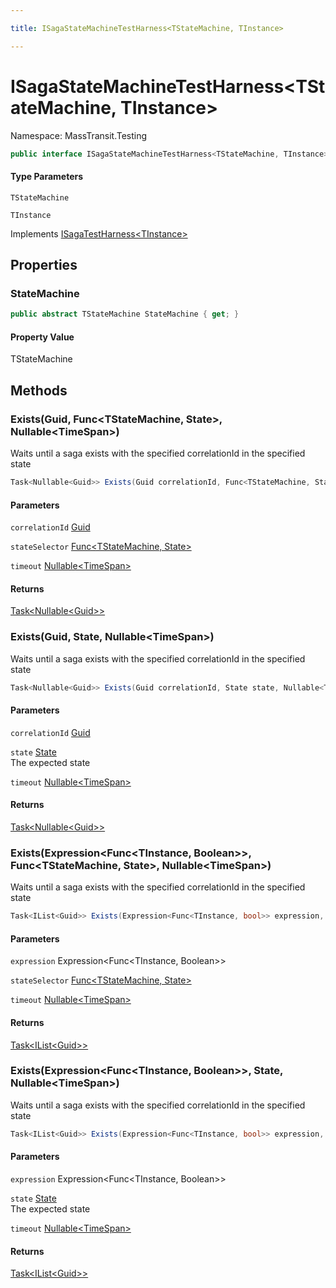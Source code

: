 ```yaml
---

title: ISagaStateMachineTestHarness<TStateMachine, TInstance>

---
```


# ISagaStateMachineTestHarness\<TStateMachine, TInstance\>

Namespace: MassTransit.Testing

```csharp
public interface ISagaStateMachineTestHarness<TStateMachine, TInstance> : ISagaTestHarness<TInstance>
```

#### Type Parameters

`TStateMachine`<br/>

`TInstance`<br/>

Implements [ISagaTestHarness\<TInstance\>](../masstransit-testing/isagatestharness-1)

## Properties

### **StateMachine**

```csharp
public abstract TStateMachine StateMachine { get; }
```

#### Property Value

TStateMachine<br/>

## Methods

### **Exists(Guid, Func\<TStateMachine, State\>, Nullable\<TimeSpan\>)**

Waits until a saga exists with the specified correlationId in the specified state

```csharp
Task<Nullable<Guid>> Exists(Guid correlationId, Func<TStateMachine, State> stateSelector, Nullable<TimeSpan> timeout)
```

#### Parameters

`correlationId` [Guid](https://learn.microsoft.com/en-us/dotnet/api/system.guid)<br/>

`stateSelector` [Func\<TStateMachine, State\>](https://learn.microsoft.com/en-us/dotnet/api/system.func-2)<br/>

`timeout` [Nullable\<TimeSpan\>](https://learn.microsoft.com/en-us/dotnet/api/system.nullable-1)<br/>

#### Returns

[Task\<Nullable\<Guid\>\>](https://learn.microsoft.com/en-us/dotnet/api/system.threading.tasks.task-1)<br/>

### **Exists(Guid, State, Nullable\<TimeSpan\>)**

Waits until a saga exists with the specified correlationId in the specified state

```csharp
Task<Nullable<Guid>> Exists(Guid correlationId, State state, Nullable<TimeSpan> timeout)
```

#### Parameters

`correlationId` [Guid](https://learn.microsoft.com/en-us/dotnet/api/system.guid)<br/>

`state` [State](../../masstransit-abstractions/masstransit/state)<br/>
The expected state

`timeout` [Nullable\<TimeSpan\>](https://learn.microsoft.com/en-us/dotnet/api/system.nullable-1)<br/>

#### Returns

[Task\<Nullable\<Guid\>\>](https://learn.microsoft.com/en-us/dotnet/api/system.threading.tasks.task-1)<br/>

### **Exists(Expression\<Func\<TInstance, Boolean\>\>, Func\<TStateMachine, State\>, Nullable\<TimeSpan\>)**

Waits until a saga exists with the specified correlationId in the specified state

```csharp
Task<IList<Guid>> Exists(Expression<Func<TInstance, bool>> expression, Func<TStateMachine, State> stateSelector, Nullable<TimeSpan> timeout)
```

#### Parameters

`expression` Expression\<Func\<TInstance, Boolean\>\><br/>

`stateSelector` [Func\<TStateMachine, State\>](https://learn.microsoft.com/en-us/dotnet/api/system.func-2)<br/>

`timeout` [Nullable\<TimeSpan\>](https://learn.microsoft.com/en-us/dotnet/api/system.nullable-1)<br/>

#### Returns

[Task\<IList\<Guid\>\>](https://learn.microsoft.com/en-us/dotnet/api/system.threading.tasks.task-1)<br/>

### **Exists(Expression\<Func\<TInstance, Boolean\>\>, State, Nullable\<TimeSpan\>)**

Waits until a saga exists with the specified correlationId in the specified state

```csharp
Task<IList<Guid>> Exists(Expression<Func<TInstance, bool>> expression, State state, Nullable<TimeSpan> timeout)
```

#### Parameters

`expression` Expression\<Func\<TInstance, Boolean\>\><br/>

`state` [State](../../masstransit-abstractions/masstransit/state)<br/>
The expected state

`timeout` [Nullable\<TimeSpan\>](https://learn.microsoft.com/en-us/dotnet/api/system.nullable-1)<br/>

#### Returns

[Task\<IList\<Guid\>\>](https://learn.microsoft.com/en-us/dotnet/api/system.threading.tasks.task-1)<br/>
